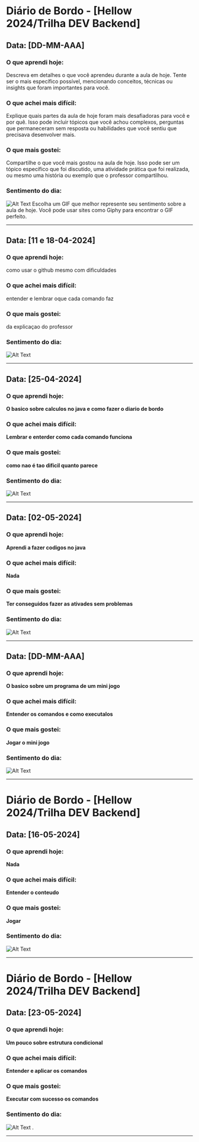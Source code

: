 # Diário de Bordo - [Hellow 2024/Trilha DEV Backend]

## Data: [DD-MM-AAA]

### O que aprendi hoje:
Descreva em detalhes o que você aprendeu durante a aula de hoje. Tente ser o mais específico possível, mencionando conceitos, técnicas ou insights que foram importantes para você.

### O que achei mais difícil:
Explique quais partes da aula de hoje foram mais desafiadoras para você e por quê. Isso pode incluir tópicos que você achou complexos, perguntas que permaneceram sem resposta ou habilidades que você sentiu que precisava desenvolver mais.

### O que mais gostei:
Compartilhe o que você mais gostou na aula de hoje. Isso pode ser um tópico específico que foi discutido, uma atividade prática que foi realizada, ou mesmo uma história ou exemplo que o professor compartilhou.

### Sentimento do dia:
![Alt Text](URL_DO_GIF)
Escolha um GIF que melhor represente seu sentimento sobre a aula de hoje. Você pode usar sites como Giphy para encontrar o GIF perfeito.

---
## Data: [11 e 18-04-2024]

### O que aprendi hoje:
como usar o github mesmo com dificuldades

### O que achei mais difícil:
entender e lembrar oque cada comando faz

### O que mais gostei:
da explicaçao do professor

### Sentimento do dia:
![Alt Text](https://media3.giphy.com/media/xT1XH20RPY6rBmMBLa/200.webp?cid=790b7611kz3z6sb65un11h70hp0ytqwv9lqe1mew7zh6h7oe&ep=v1_gifs_search&rid=200.webp&ct=g)

---

## Data: [25-04-2024]

### O que aprendi hoje:
**O basico sobre calculos no java e como fazer o diario de bordo**

### O que achei mais difícil:
**Lembrar e enterder como cada comando funciona**

### O que mais gostei:
**como nao é tao dificil quanto parece**

### Sentimento do dia:
![Alt Text](https://media1.giphy.com/media/IPbS5R4fSUl5S/giphy.webp?cid=790b7611incamnoolsl9lk05cbiwij6btnx8vdvwe7xzlish&ep=v1_gifs_search&rid=giphy.webp&ct=g)

---

## Data: [02-05-2024]

### O que aprendi hoje:
**Aprendi a fazer codigos no java**

### O que achei mais difícil:
**Nada**

### O que mais gostei:
**Ter conseguidos fazer as ativades sem problemas**

### Sentimento do dia:
![Alt Text](https://media2.giphy.com/media/Dg4TxjYikCpiGd7tYs/giphy.webp?cid=790b7611l48c2mj0gmjiwr6ot33oh5wh6jxcryyf44p5h0tq&ep=v1_gifs_trending&rid=giphy.webp&ct=g)

---
## Data: [DD-MM-AAA]

### O que aprendi hoje:
**O basico sobre um programa de um mini jogo**

### O que achei mais difícil:
**Entender os comandos e como executalos**

### O que mais gostei:
**Jogar o mini jogo**

### Sentimento do dia:
![Alt Text](https://media4.giphy.com/media/v1.Y2lkPTc5MGI3NjExZGVreDNsNmJvajIzdWR1NHd1bjRnYWowMDdkYWRyZzRkbmwyYW45MCZlcD12MV9pbnRlcm5hbF9naWZfYnlfaWQmY3Q9Zw/Y4KQjtNtXNuwzAy1Kb/giphy.gif)

---
# Diário de Bordo - [Hellow 2024/Trilha DEV Backend]

## Data: [16-05-2024]

### O que aprendi hoje:
**Nada**
### O que achei mais difícil:
**Entender o conteudo**

### O que mais gostei:
**Jogar**

### Sentimento do dia:
![Alt Text](https://media0.giphy.com/media/rdma0nDFZMR32/200.webp?cid=790b7611aogj9nz88oil0z5q4vxclm7do8rumy0kprc6yem1&ep=v1_gifs_search&rid=200.webp&ct=g)

---
# Diário de Bordo - [Hellow 2024/Trilha DEV Backend]

## Data: [23-05-2024]

### O que aprendi hoje:
**Um pouco sobre estrutura condicional**

### O que achei mais difícil:
**Entender e aplicar os comandos**

### O que mais gostei:
**Executar com sucesso os comandos**

### Sentimento do dia:
![Alt Text](https://media1.giphy.com/media/FcuiZUneg1YRAu1lH2/giphy.webp?cid=790b7611kvafv8dbqixlx2jzfwakugyco40ion9eh2fozgqy&ep=v1_gifs_search&rid=giphy.webp&ct=g)
.

---

